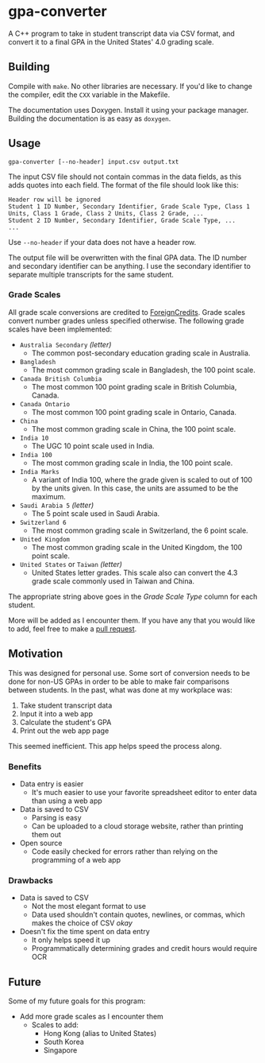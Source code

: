 # gpa-converter

A C++ program to take in student transcript data via CSV format, and convert it to a final GPA in the United States' 4.0 grading scale.

## Building

Compile with `make`. No other libraries are necessary. If you'd like to change the compiler, edit the `CXX` variable in the Makefile.

The documentation uses Doxygen. Install it using your package manager. Building the documentation is as easy as `doxygen`.

## Usage

    gpa-converter [--no-header] input.csv output.txt

The input CSV file should not contain commas in the data fields, as this adds quotes into each field. The format of the file should look like this:

    Header row will be ignored
    Student 1 ID Number, Secondary Identifier, Grade Scale Type, Class 1 Units, Class 1 Grade, Class 2 Units, Class 2 Grade, ...
    Student 2 ID Number, Secondary Identifier, Grade Scale Type, ...
    ...

Use `--no-header` if your data does not have a header row.

The output file will be overwritten with the final GPA data. The ID number and secondary identifier can be anything. I use the secondary identifier to separate multiple transcripts for the same student.

### Grade Scales

All grade scale conversions are credited to [ForeignCredits](http://www.foreigncredits.com/Resources/Grade-Conversion/). Grade scales convert number grades unless specified otherwise. The following grade scales have been implemented:

* `Australia Secondary` *(letter)*
    * The common post-secondary education grading scale in Australia.
* `Bangladesh`
    * The most common grading scale in Bangladesh, the 100 point scale.
* `Canada British Columbia`
    * The most common 100 point grading scale in British Columbia, Canada.
* `Canada Ontario`
    * The most common 100 point grading scale in Ontario, Canada.
* `China`
    * The most common grading scale in China, the 100 point scale.
* `India 10`
    * The UGC 10 point scale used in India.
* `India 100`
    * The most common grading scale in India, the 100 point scale.
* `India Marks`
    * A variant of India 100, where the grade given is scaled to out of 100 by the units given. In this case, the units are assumed to be the maximum.
* `Saudi Arabia 5` *(letter)*
    * The 5 point scale used in Saudi Arabia.
* `Switzerland 6`
    * The most common grading scale in Switzerland, the 6 point scale.
* `United Kingdom`
    * The most common grading scale in the United Kingdom, the 100 point scale.
* `United States` or `Taiwan` *(letter)*
    * United States letter grades. This scale also can convert the 4.3 grade scale commonly used in Taiwan and China.

The appropriate string above goes in the *Grade Scale Type* column for each student.

More will be added as I encounter them. If you have any that you would like to add, feel free to make a [pull request](https://github.com/jlperona/gpa-converter/pulls).

## Motivation

This was designed for personal use. Some sort of conversion needs to be done for non-US GPAs in order to be able to make fair comparisons between students. In the past, what was done at my workplace was:

1. Take student transcript data
2. Input it into a web app
3. Calculate the student's GPA
4. Print out the web app page

This seemed inefficient. This app helps speed the process along.

### Benefits

* Data entry is easier
    * It's much easier to use your favorite spreadsheet editor to enter data than using a web app
* Data is saved to CSV
    * Parsing is easy
    * Can be uploaded to a cloud storage website, rather than printing them out
* Open source
    * Code easily checked for errors rather than relying on the programming of a web app

### Drawbacks

* Data is saved to CSV
    * Not the most elegant format to use
    * Data used shouldn't contain quotes, newlines, or commas, which makes the choice of CSV *okay*
* Doesn't fix the time spent on data entry
    * It only helps speed it up
    * Programmatically determining grades and credit hours would require OCR

## Future

Some of my future goals for this program:

* Add more grade scales as I encounter them
    * Scales to add:
        * Hong Kong (alias to United States)
        * South Korea
        * Singapore
